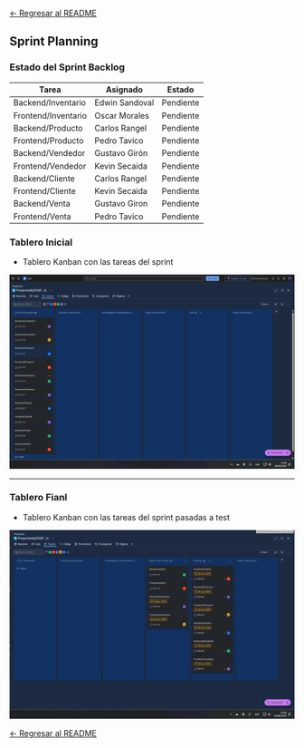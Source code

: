 [← Regresar al README](../../../README.md)

## Sprint Planning

### Estado del Sprint Backlog
| Tarea | Asignado | Estado |
|-------|----------|---------|
| Backend/Inventario |  Edwin Sandoval | Pendiente |
| Frontend/Inventario | Oscar Morales | Pendiente |
| Backend/Producto |  Carlos Rangel | Pendiente |
| Frontend/Producto |  Pedro Tavico | Pendiente |
| Backend/Vendedor |  Gustavo Girón | Pendiente |
| Frontend/Vendedor | Kevin Secaida | Pendiente |
| Backend/Cliente |  Carlos Rangel | Pendiente |
| Frontend/Cliente | Kevin Secaida | Pendiente |
| Backend/Venta |  Gustavo Giron | Pendiente |
| Frontend/Venta | Pedro Tavico | Pendiente |



### Tablero Inicial
- Tablero Kanban con las tareas del sprint

![Tablero Inicial](./images/JiraInicial.png)

---

### Tablero Fianl
- Tablero Kanban con las tareas del sprint pasadas a test

![Tablero Fianl](./images/JiraFinal.png)

[← Regresar al README](../../../README.md)
